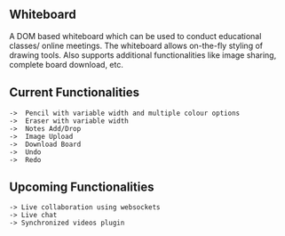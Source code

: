 ## Whiteboard 
A DOM based whiteboard which can be used to conduct educational classes/ online meetings. The whiteboard allows on-the-fly styling of drawing tools. Also supports additional functionalities like image sharing, complete board download, etc.

## Current Functionalities
    ->  Pencil with variable width and multiple colour options
    ->  Eraser with variable width
    ->  Notes Add/Drop
    ->  Image Upload
    ->  Download Board
    ->  Undo
    ->  Redo
    
## Upcoming Functionalities
    -> Live collaboration using websockets
    -> Live chat
    -> Synchronized videos plugin
